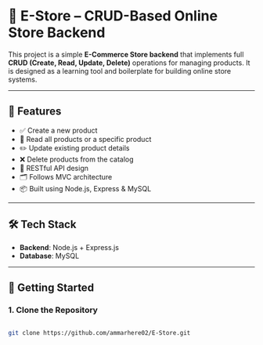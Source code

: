 # 🛒 E-Store – CRUD-Based Online Store Backend

This project is a simple **E-Commerce Store backend** that implements full **CRUD (Create, Read, Update, Delete)** operations for managing products. It is designed as a learning tool and boilerplate for building online store systems.

---

## 📌 Features

- ✅ Create a new product
- 📖 Read all products or a specific product
- ✏️ Update existing product details
- ❌ Delete products from the catalog
- 🔄 RESTful API design
- 🗂️ Follows MVC architecture
- 📦 Built using Node.js, Express & MySQL

---

## 🛠️ Tech Stack

- **Backend**: Node.js + Express.js
- **Database**: MySQL

---

## 🚀 Getting Started

### 1. Clone the Repository
```bash

git clone https://github.com/ammarhere02/E-Store.git
